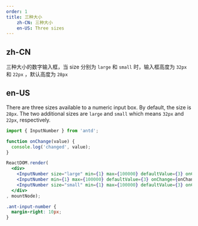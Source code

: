 ```yaml
---
order: 1
title: 三种大小
    zh-CN: 三种大小
    en-US: Three sizes
---
```


## zh-CN

三种大小的数字输入框，当 size 分别为 `large` 和 `small` 时，输入框高度为 `32px` 和 `22px` ，默认高度为 `28px`

## en-US

There are three sizes available to a numeric input box. By default, the size is `28px`. The two additional sizes are `large` and `small` which means `32px` and `22px`, respectively.

````jsx
import { InputNumber } from 'antd';

function onChange(value) {
  console.log('changed', value);
}

ReactDOM.render(
  <div>
    <InputNumber size="large" min={1} max={100000} defaultValue={3} onChange={onChange} />
    <InputNumber min={1} max={100000} defaultValue={3} onChange={onChange} />
    <InputNumber size="small" min={1} max={100000} defaultValue={3} onChange={onChange} />
  </div>
, mountNode);
````

````css
.ant-input-number {
  margin-right: 10px;
}
````

